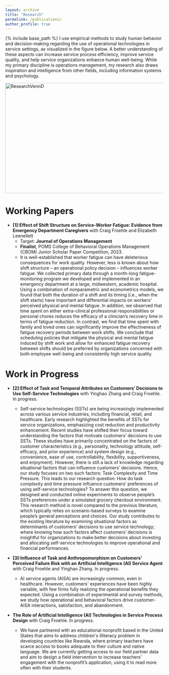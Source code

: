 ```yaml
---
layout: archive
title: "Research"
permalink: /publications/
author_profile: true
---
```


{% include base_path %}
I use empirical methods to study human behavior and decision-making regarding the use of operational technologies in service settings, as visualized in the figure below. A better understanding of these aspects can increase service process efficiency, improve service quality, and help service organizations enhance human well-being.  While my primary discipline is operations management, my research also draws inspiration and intelligence from other fields, including information systems and psychology.
<br>

<img src="https://yangccuc.github.io/images/ResearchVennD.JPG" alt="ResearchVennD" class="about-image" style="width:600px;height:350px;">

# **Working Papers**
* **[1]:Effect of Shift Structure on Service-Worker Fatigue: Evidence from Emergency Department Caregivers** with Craig Froehle and Elizabeth Leenellett
  * Target: **Journal of Operations Management**
  * **Finalist**, POMS College of Behavioral Operations Management (CBOM) Junior Scholar Paper Competition, 2023.
  * It is well-established that worker fatigue can have deleterious consequences for work quality. However, less is known about how shift structure – an operational policy decision – influences worker fatigue. We collected primary data through a month-long fatigue-monitoring program we developed and implemented in an emergency department at a large, midwestern, academic hospital. Using a combination of nonparametric and econometrics models, we found that both the duration of a shift and its timing (i.e., when the shift starts) have important and differential impacts on workers’ perceived physical and mental fatigue. In addition, we observed that time spent on either extra-clinical professional responsibilities or personal chores reduces the efficacy of a clinician’s recovery time in terms of fatigue reduction. In contrast, we find that time spent with family and loved ones can significantly improve the effectiveness of fatigue recovery periods between work shifts. We conclude that scheduling policies that mitigate the physical and mental fatigue induced by shift work and allow for enhanced fatigue recovery between shifts should be preferred by organizations concerned with both employee well-being and consistently high service quality. 
  
# **Work in Progress**
* **[2]:Effect of Task and Temporal Attributes on Customers’ Decisions to Use Self-Service Technologies** with Yinghao Zhang and Craig Froehle. In progress.
  * Self-service technologies (SSTs) are being increasingly implemented across various service industries, including financial, retail, and healthcare. Early research highlighted the benefits of SSTs for service organizations, emphasizing cost reduction and productivity enhancement. Recent studies have shifted their focus toward understanding the factors that motivate customers’ decisions to use SSTs. These studies have primarily concentrated on the factors of customer characteristics (e.g., personality, technology attitude, self-efficacy, and prior experience) and system design (e.g., convenience, ease of use, controllability, flexibility, supportiveness, and enjoyment). However, there is still a lack of knowledge regarding situational factors that can influence customers’ decisions. Hence, our study focuses on two such factors: Task Complexity and Time Pressure. This leads to our research question: How do task complexity and time pressure influence customers’ preferences of using self-service technologies? To answer this question, we designed and conducted online experiments to observe people’s SSTs preferences under a simulated grocery checkout environment. This research method is novel compared to the previous literature, which typically relies on scenario-based surveys to examine people’s general perceptions and choices. Our study contributes to the existing literature by examining situational factors as determinants of customers’ decisions to use service technology; where knowing how such factors affect customers’ decisions is insightful for organizations to make better decisions about investing and allocating self-service technologies to improve operational and financial performances.  
 
* **[3]:Influence of Task and Anthropomorphism on Customers’ Perceived Failure Risk with an Artificial Intelligence (AI) Service Agent** with Craig Froehle and Yinghao Zhang. In progress.
  * AI service agents (AISA) are increasingly common, even in healthcare. However, customers' experiences have been highly variable, with few firms fully realizing the operational benefits they expected. Using a combination of experimental and survey methods, we study how operational and behavioral factors drive customer-AISA interactions, satisfaction, and abandonment.
 
* **The Role of Artificial Intelligence (AI) Technologies in Service Process Design** with Craig Froehle. In progress.
  * We have partnered with an educational nonprofit based in the United States that aims to address children's illiteracy problem in developing countries like Rwanda, where primary teachers have scarce access to books adequate to their culture and native language. We are currently getting access to our field partner data and aim to design a field intervention to increase teachers’ engagement with the nonprofit’s application, using it to read more often with their students. 

